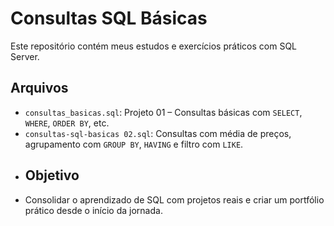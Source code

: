# Consultas SQL Básicas
Este repositório contém meus estudos e exercícios práticos com SQL Server.
##  Arquivos
- `consultas_basicas.sql`: Projeto 01 – Consultas básicas com `SELECT`, `WHERE`, `ORDER BY`, etc.
- `consultas-sql-basicas 02.sql`: Consultas com média de preços, agrupamento com `GROUP BY`, `HAVING` e filtro com `LIKE`.
- ##  Objetivo
- Consolidar o aprendizado de SQL com projetos reais e criar um portfólio prático desde o início da jornada.
